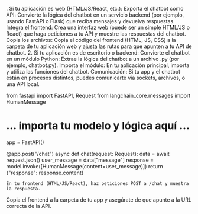 . Si tu aplicación es web (HTML/JS/React, etc.):
Exporta el chatbot como API: Convierte la lógica del chatbot en un servicio backend (por ejemplo, usando FastAPI o Flask) que reciba mensajes y devuelva respuestas.
Integra el frontend: Crea una interfaz web (puede ser un simple HTML/JS o React) que haga peticiones a tu API y muestre las respuestas del chatbot.
Copia los archivos: Copia el código del frontend (HTML, JS, CSS) a la carpeta de tu aplicación web y ajusta las rutas para que apunten a tu API de chatbot.
2. Si tu aplicación es de escritorio o backend:
Convierte el chatbot en un módulo Python: Extrae la lógica del chatbot a un archivo .py (por ejemplo, chatbot.py).
Importa el módulo: En tu aplicación principal, importa y utiliza las funciones del chatbot.
Comunicación: Si tu app y el chatbot están en procesos distintos, puedes comunicarte vía sockets, archivos, o una API local.

from fastapi import FastAPI, Request
from langchain_core.messages import HumanMessage
# ... importa tu modelo y lógica aquí ...

app = FastAPI()

@app.post("/chat")
async def chat(request: Request):
    data = await request.json()
    user_message = data["message"]
    response = model.invoke([HumanMessage(content=user_message)])
    return {"response": response.content}

    En tu frontend (HTML/JS/React), haz peticiones POST a /chat y muestra la respuesta.

Copia el frontend a la carpeta de tu app y asegúrate de que apunte a la URL correcta de la API.